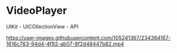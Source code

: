 # VideoPlayer

UIKit - UICOllectionView - API

https://user-images.githubusercontent.com/105241367/234364167-1616c783-94d4-4f92-ab07-8f2d48447b82.mp4


